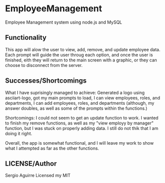 # EmployeeManagement
Employee Management system using node.js and MySQL

## Functionality
This app will alow the user to view, add, remove, and update employee data.  Each prompt will guide the user throug each option, and once the user is finished, eith they will return to the main screen with a graphic, or they can choose to disconnect from the server.

## Successes/Shortcomings
What I have suprisingly managed to achieve:  Generated a logo using asciiart-logo, got my main prompts to load, I can view employees, roles, and departments, I can add employees, roles, and departments (although, my answer doubles, as well as some of the prompts within the functions.)

Shortcomings:  I could not seem to get an update function to work.  I wanted to finish my remove functions, as well as my "view employy by manager" function, but I was stuck on properly adding data.  I still do not thik that I am doing it right.  

Overall, the app is somewhat functional,  and I will leave my work to show what I attempted as far as the other functions.

## LICENSE/Author
Sergio Aguirre Licensed my MIT

